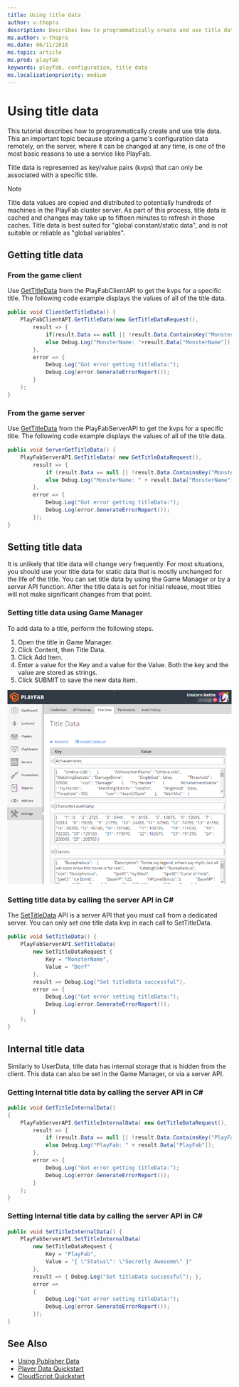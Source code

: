 ```yaml
---
title: Using title data
author: v-thopra
description: Describes how to programmatically create and use title data
ms.author: v-thopra
ms.date: 06/11/2018
ms.topic: article
ms.prod: playfab
keywords: playfab, configuration, title data
ms.localizationpriority: medium
---
```


# Using title data

This tutorial describes how to programmatically create and use title data. This an important topic because storing a game's configuration data remotely, on the server, where it can be changed at any time, is one of the most basic reasons to use a service like PlayFab.

Title data is represented as key/value pairs (kvps) that can only be associated with a specific title.

> [!NOTE]
> Title data values are copied and distributed to potentially hundreds of machines in the PlayFab cluster server. As part of this process, title data is cached and changes may take up to fifteen minutes to refresh in those caches. Title data is best suited for "global constant/static data", and is not suitable or reliable as "global variables".

## Getting title data

### From the game client

Use [GetTitleData](xref:titleid.playfabapi.com.client.title-widedatamanagement.gettitledata) from the PlayFabClientAPI to get the kvps for a specific title. The following code example displays the values of all of the title data.

```csharp
public void ClientGetTitleData() {
    PlayFabClientAPI.GetTitleData(new GetTitleDataRequest(),
        result => {
            if(result.Data == null || !result.Data.ContainsKey("MonsterName")) Debug.Log("No MonsterName");
            else Debug.Log("MonsterName: "+result.Data["MonsterName"]);
        },
        error => {
            Debug.Log("Got error getting titleData:");
            Debug.Log(error.GenerateErrorReport());
        }
    );
}
```

### From the game server

Use [GetTitleData](xref:titleid.playfabapi.com.server.title-widedatamanagement.gettitledata) from the PlayFabServerAPI to get the kvps for a specific title. The following code example displays the values of all of the title data.

```csharp
public void ServerGetTitleData() {
    PlayFabServerAPI.GetTitleData( new GetTitleDataRequest(),
        result => {
            if (result.Data == null || !result.Data.ContainsKey("MonsterName")) Debug.Log("No MonsterName");
            else Debug.Log("MonsterName: " + result.Data["MonsterName"]);
        },
        error => {
            Debug.Log("Got error getting titleData:");
            Debug.Log(error.GenerateErrorReport());
        });
}
```

## Setting title data

It is unlikely that title data will change very frequently. For most situations, you should use your title data for static data that is mostly unchanged for the life of the title. You can set title data by using the Game Manager or by a server API function. After the title data is set for initial release, most titles will not make significant changes from that point.

### Setting title data using Game Manager

To add data to a title, perform the following steps.

1. Open the title in Game Manager.
2. Click Content, then Title Data.
3. Click Add Item.
4. Enter a value for the Key and a value for the Value. Both the key and the value are stored as strings.
5. Click SUBMIT to save the new data item.

![Game Manager - Set Title Data](media/tutorials/game-manager-set-title-data.png)  

### Setting title data by calling the server API in C#

The [SetTitleData](xref:titleid.playfabapi.com.server.title-widedatamanagement.settitledata) API is a server API that you must call from a dedicated server. You can only set one title data kvp in each call to SetTitleData.

```csharp
public void SetTitleData() {
    PlayFabServerAPI.SetTitleData(
        new SetTitleDataRequest {
            Key = "MonsterName",
            Value = "Dorf"
        }, 
        result => Debug.Log("Set titleData successful"),
        error => {
            Debug.Log("Got error setting titleData:");
            Debug.Log(error.GenerateErrorReport());
        }
    );
}
```

## Internal title data

Similarly to UserData, title data has internal storage that is hidden from the client. This data can also be set in the Game Manager, or via a server API.

### Getting Internal title data by calling the server API in C#

```csharp
public void GetTitleInternalData()
{
    PlayFabServerAPI.GetTitleInternalData( new GetTitleDataRequest(),
        result => {
            if (result.Data == null || !result.Data.ContainsKey("PlayFab")) Debug.Log("No PlayFab");
            else Debug.Log("PlayFab: " + result.Data["PlayFab"]);
        },
        error => {
            Debug.Log("Got error getting titleData:");
            Debug.Log(error.GenerateErrorReport());
        }
    );
}
```

### Setting Internal title data by calling the server API in C#

```csharp
public void SetTitleInternalData() {
    PlayFabServerAPI.SetTitleInternalData(
        new SetTitleDataRequest {
            Key = "PlayFab",
            Value = "{ \"Status\": \"Secretly Awesome\" }"
        }, 
        result => { Debug.Log("Set titleData successful"); },
        error =>
        {
            Debug.Log("Got error setting titleData:");
            Debug.Log(error.GenerateErrorReport());
        });
}
```

## See Also

- [Using Publisher Data](../../config/titledata/using-publisher-data.md)
- [Player Data Quickstart](../../data/playerdata/player-data-quickstart.md)
- [CloudScript Quickstart](../../automation/cloudscript/cloudscript-quickstart.md)

